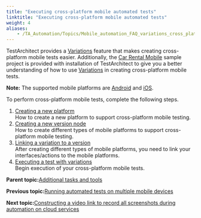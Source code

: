 ```yaml
--- 
title: "Executing cross-platform mobile automated tests"
linktitle: "Executing cross-platform mobile automated tests"
weight: 4
aliases: 
    - /TA_Automation/Topics/Mobile_automation_FAQ_variations_cross_platform.html
---
```


TestArchitect provides a [Variations](/TA_Help/Topics/Variations.html) feature that makes creating cross-platform mobile tests easier. Additionally, the [Car Rental Mobile](/TA_Tutorials_Sample_App/Topics/SR_Car_Rental_mobile_def.html) sample project is provided with installation of TestArchitect to give you a better understanding of how to use [Variations](/TA_Help/Topics/Variations.html) in creating cross-platform mobile tests.

**Note:** The supported mobile platforms are [Android](/Android/Topics/Android_Automation_begin.html) and [iOS](/iOS/Topics/iOS_automation_def.html).

To perform cross-platform mobile tests, complete the following steps.

1.  [Creating a new platform](/TA_Automation/Topics/Mobile_automation_variations_create_new_system.html)  
How to create a new platform to support cross-platform mobile testing.
2.  [Creating a new version node](/TA_Automation/Topics/Mobile_automation_variations_create_new_version.html)  
How to create different types of mobile platforms to support cross-platform mobile testing.
3.  [Linking a variation to a version](/TA_Automation/Topics/Mobile_automation_variations_linking.html)  
After creating different types of mobile platforms, you need to link your interfaces/actions to the mobile platforms.
4.  [Executing a test with variations](/TA_Automation/Topics/Mobile_automation_variations_executing.html)  
Begin execution of your cross-platform mobile tests.

**Parent topic:**[Additional tasks and tools](/TA_Automation/Topics/aut_app_testing_mobile_additional_tasks.html)

**Previous topic:**[Running automated tests on multiple mobile devices](/TA_Automation/Topics/aut_app_testing_mobile_running_tests_multiple_devices.html)

**Next topic:**[Constructing a video link to record all screenshots during automation on cloud services](/TA_FAQ/Topics/faq.howto.screenshot_recording_mobile_cloud.html)

